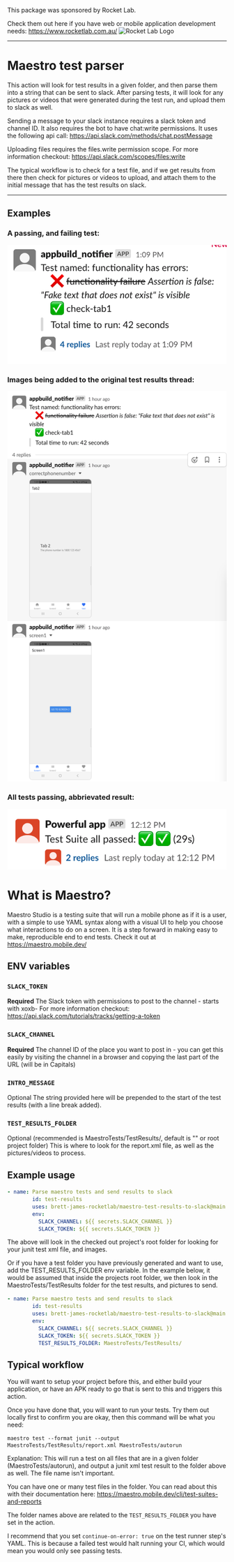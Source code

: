 This package was sponsored by Rocket Lab.

Check them out here if you have web or mobile application development needs: https://www.rocketlab.com.au/
![Rocket Lab Logo](https://i.imgur.com/Fh9xG5M.png)

---

# Maestro test parser

This action will look for test results in a given folder, and then parse them into a string that can be sent to slack. 
After parsing tests, it will look for any pictures or videos that were generated during the test run, and upload them to slack as well.

Sending a message to your slack instance requires a slack token and channel ID.
It also requires the bot to have chat:write permissions. 
It uses the following api call:
https://api.slack.com/methods/chat.postMessage

Uploading files requires the files.write permission scope. For more information checkout: https://api.slack.com/scopes/files:write

The typical workflow is to check for a test file, and if we get results from there then check for pictures or videos to upload, and attach them to the initial message that has the test results on slack.

---


## Examples
### A passing, and failing test:
![mixed tests](images/testresults.png)

### Images being added to the original test results thread:
![images thread](images/screenshotsinthread.png)

### All tests passing, abbrievated result:
![all passed](images/allpassed.png)



# What is Maestro?
Maestro Studio is a testing suite that will run a mobile phone as if it is a user, with a simple to use YAML syntax along with a visual UI to help you choose what interactions to do on a screen. It is a step forward in making easy to make, reproducible end to end tests. Check it out at https://maestro.mobile.dev/

## ENV variables 

### `SLACK_TOKEN`

**Required**
The Slack token with permissions to post to the channel - starts with xoxb- 
For more information checkout: https://api.slack.com/tutorials/tracks/getting-a-token

### `SLACK_CHANNEL`

**Required**
The channel ID of the place you want to post in - you can get this easily by visiting the channel in a browser and copying the last part of the URL (will be in Capitals)

### `INTRO_MESSAGE`

Optional
The string provided here will be prepended to the start of the test results (with a line break added).

### `TEST_RESULTS_FOLDER`
Optional (recommended is MaestroTests/TestResults/, default is "" or root project folder)
This is where to look for the report.xml file, as well as the pictures/videos to process.


## Example usage

```yaml
- name: Parse maestro tests and send results to slack
        id: test-results
        uses: brett-james-rocketlab/maestro-test-results-to-slack@main
        env:
          SLACK_CHANNEL: ${{ secrets.SLACK_CHANNEL }}
          SLACK_TOKEN: ${{ secrets.SLACK_TOKEN }}
```
The above will look in the checked out project's root folder for looking for your junit test xml file, and images.

Or if you have a test folder you have previously generated and want to use, add the TEST_RESULTS_FOLDER env variable.
In the example below, it would be assumed that inside the projects root folder, we then look in the MaestroTests/TestResults folder for the test results, and pictures to send.

```yaml
- name: Parse maestro tests and send results to slack
        id: test-results
        uses: brett-james-rocketlab/maestro-test-results-to-slack@main
        env:
          SLACK_CHANNEL: ${{ secrets.SLACK_CHANNEL }}
          SLACK_TOKEN: ${{ secrets.SLACK_TOKEN }}
          TEST_RESULTS_FOLDER: MaestroTests/TestResults/
```

## Typical workflow

You will want to setup your project before this, and either build your application, or have an APK ready to go that is sent to this and triggers this action.

Once you have done that, you will want to run your tests. Try them out locally first to confirm you are okay, then this command will be what you need:
```
maestro test --format junit --output MaestroTests/TestResults/report.xml MaestroTests/autorun
```
Explanation: This will run a test on all files that are in a given folder 
(MaestroTests/autorun), and output a junit xml test result to the folder above as well. The file name isn't important.

You can have one or many test files in the folder. You can read about this with their documentation here: https://maestro.mobile.dev/cli/test-suites-and-reports

The folder names above are related to the `TEST_RESULTS_FOLDER` you have set in the action.

I recommend that you set  `continue-on-error: true` on the test runner step's YAML. This is because a failed test would halt running your CI, which would mean you would only see passing tests.


